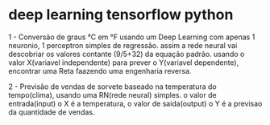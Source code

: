 # deep learning tensorflow python


1 - Conversão de graus °C em °F usando um Deep Learning com apenas 1 neuronio, 1 perceptron simples de regressão.
assim a rede neural vai descobriar os valores contante (9/5+32) da equação padrão.
usando o valor X(variavel independente) para prever o Y(variavel dependente), encontrar uma Reta faazendo uma engenharia reversa.

2 - Previsão de vendas de sorvete baseado na temperatura do tempo(clima), usando uma RN(rede neural) simples.
o valor de entrada(input) o X é a temperatura, o valor de saida(output) o Y é a previsao da quantidade de vendas.

